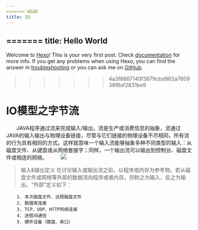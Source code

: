 ```yaml
---
<<<<<<< HEAD
title: IO
---
```

=======
title: Hello World
---
Welcome to [Hexo](https://hexo.io/)! This is your very first post. Check [documentation](https://hexo.io/docs/) for more info. If you get any problems when using Hexo, you can find the answer in [troubleshooting](https://hexo.io/docs/troubleshooting.html) or you can ask me on [GitHub](https://github.com/hexojs/hexo/issues).
>>>>>>> 4a3f8867140f3679cbd962a760938f6af2831be9

# IO模型之字节流

　　JAVA程序通过流来完成输入/输出。流是生产或消费信息的抽象，流通过JAVA的输入输出与物理设备链接，尽管与它们链接的物理设备不尽相同，所有流的行为具有相同的方式。这样就意味一个输入流能够抽象多种不同类型的输入：从磁盘文件、从键盘或从网络套接字；同样，一个输出流可以输出到控制台、磁盘文件或相连的网络。
　　
![](http://images2015.cnblogs.com/blog/831179/201607/831179-20160710205129499-2068322248.png)

> 输入&输出定义
在讨论输入或输出流之前，以程序或内存为参考物。若从磁盘文件或网络等外部的数据流向程序或者内存，则称之为输入，反之为输出。“外部”定义如下：

        1. 本次磁盘文件、远程磁盘文件
        2. 数据库连接
        3. TCP、UDP、HTTP网络连接
        4. 进程间通信
        5. 硬件设备（键盘、串口）


